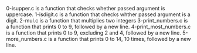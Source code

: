 0-isupper.c is a function that checks whether passed argument is uppercase.
1-isdigit.c is a function that checks whther passed argument is a digit.
2-mul.c is a function that multiplies two integers
3-print_numbers.c is a function that prints 0 to 9, followed by a new line.
4-print_most_numbers.c is a function that prints 0 to 9, excluding 2 and 4, followed by a new line.
5-more_numbers.c is a function that prints 0 to 14, 10 times, followed by a new line.

